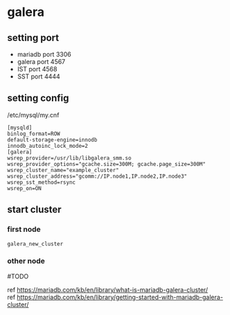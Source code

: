 # galera
## setting port 
* mariadb port 3306
* galera port 4567
* IST port 4568
* SST port 4444
## setting config
/etc/mysql/my.cnf 
```
[mysqld]
binlog_format=ROW
default-storage-engine=innodb
innodb_autoinc_lock_mode=2
[galera]
wsrep_provider=/usr/lib/libgalera_smm.so
wsrep_provider_options="gcache.size=300M; gcache.page_size=300M"
wsrep_cluster_name="example_cluster"
wsrep_cluster_address="gcomm://IP.node1,IP.node2,IP.node3"
wsrep_sst_method=rsync
wsrep_on=ON
```

## start cluster
### first node
```ssh
galera_new_cluster
```
### other node
#TODO

 
ref <https://mariadb.com/kb/en/library/what-is-mariadb-galera-cluster/>  
ref <https://mariadb.com/kb/en/library/getting-started-with-mariadb-galera-cluster/>  

